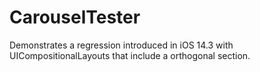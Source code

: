 # CarouselTester
Demonstrates a regression introduced in iOS 14.3 with UICompositionalLayouts that include a orthogonal section.
